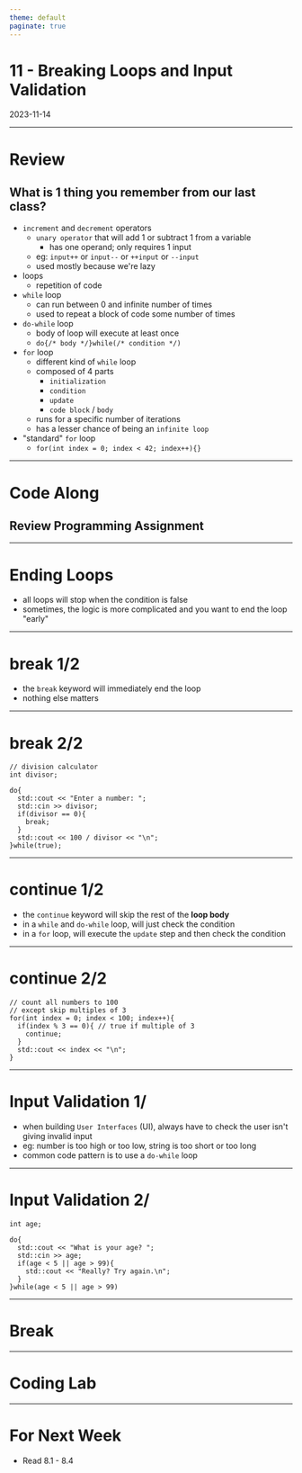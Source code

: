 ```yaml
---
theme: default
paginate: true
---
```


# 11 - Breaking Loops and Input Validation
2023-11-14

---

# Review
## What is 1 thing you remember from our last class?

- `increment` and `decrement` operators
  - `unary operator` that will add 1 or subtract 1 from a variable
    - has one operand; only requires 1 input
  - eg: `input++` or `input--` or `++input` or `--input`
  - used mostly because we're lazy
- loops
  - repetition of code
- `while` loop
  - can run between 0 and infinite number of times
  - used to repeat a block of code some number of times
- `do-while` loop
  - body of loop will execute at least once
  - `do{/* body */}while(/* condition */)`
- `for` loop
  - different kind of `while` loop
  - composed of 4 parts
    - `initialization`
	- `condition`
	- `update`
	- `code block` / `body`
  - runs for a specific number of iterations
  - has a lesser chance of being an `infinite loop`
- "standard" `for` loop
  - `for(int index = 0; index < 42; index++){}`


---

# Code Along
## Review Programming Assignment

---

# Ending Loops

- all loops will stop when the condition is false
- sometimes, the logic is more complicated and you want to end the loop "early"

---

# break 1/2

- the `break` keyword will immediately end the loop
- nothing else matters

---

# break 2/2

```
// division calculator
int divisor;

do{
  std::cout << "Enter a number: ";
  std::cin >> divisor;
  if(divisor == 0){
	break;
  }
  std::cout << 100 / divisor << "\n";
}while(true);
```

---

# continue 1/2

- the `continue` keyword will skip the rest of the **loop body**
- in a `while` and `do-while` loop, will just check the condition
- in a `for` loop, will execute the `update` step and then check the condition

---

# continue 2/2

```
// count all numbers to 100
// except skip multiples of 3
for(int index = 0; index < 100; index++){
  if(index % 3 == 0){ // true if multiple of 3
    continue;
  }
  std::cout << index << "\n";
}
```

---

# Input Validation 1/

- when building `User Interfaces` (UI), always have to check the user isn't giving invalid input
- eg: number is too high or too low, string is too short or too long
- common code pattern is to use a `do-while` loop

---

# Input Validation 2/

```
int age;

do{
  std::cout << "What is your age? ";
  std::cin >> age;
  if(age < 5 || age > 99){
    std::cout << "Really? Try again.\n";
  }
}while(age < 5 || age > 99)
```

---

# Break

---

# Coding Lab

---

# For Next Week

- Read 8.1 - 8.4
